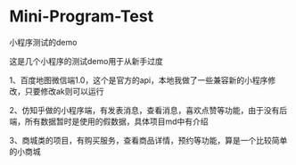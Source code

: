 # Mini-Program-Test
小程序测试的demo

这是几个小程序的测试demo用于从新手过度

1、百度地图微信端1.0，这个是官方的api，本地我做了一些兼容新的小程序修改，只要修改ak则可以运行

2、仿知乎做的小程序端，有发表消息，查看消息，喜欢点赞等功能，由于没有后端，所有数据暂时是使用的假数据，具体项目md中有介绍

3、商城类的项目，有购买服务，查看商品详情，预约等功能，算是一个比较简单的小商城
